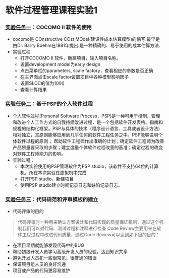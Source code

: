 # 软件过程管理课程实验1
### [实验任务一](https://github.com/MaoSonglin/-/)：COCOMO II 软件的使用
* cocomo是 COnstructive COst MOdel(建设性成本估算模型)的缩写.最早是由Dr. Barry Boehm在1981年提出.是一种精确的、易于使用的成本估算方法.
* 实验过程
  * 打开COCOMO II 软件，新建项目，输入项目名称。
  * 设置development model为early design
  * 点击菜单栏的parameters, scale factory，查看相应的参数是否正确
  * 在主界面点击scale factor设置项目中各种模型影响因子
  * 设置SLOC的值为1000
  * 查看计算结果
### [实验任务二](https://github.com/MaoSonglin/-/)：基于PSP的个人软件过程
* 个人软件过程(Personal Software Process，PSP)是一种可用于控制、管理和改进个人工作方式的自我持续改进过程，是一个包括软件开发表格、指南和规程的结构化框架。PSP与具体的技术（程序设计语言、工具或者设计方法）相对独立，其原则能够应用到几乎任何的软件工程任务之中。PSP能够说明个体软件过程的原则； 帮助软件工程师作出准确的计划；确定软件工程师为改善产品质量要采取的步骤；建立度量个体软件过程改善的基准；确定过程的改变对软件工程师能力的影响。
* 实验过程：
  * 本次实验使用的PSP管理软件为PSP studio，该软件不支持64位的计算机，所在本次实验在虚拟机中完成
  * 打开PSP studio，新建项目
  * 使用PSP studio建立时间记录日志和缺陷记录日志。
### [实验任务三](https://github.com/MaoSonglin/-/)：代码规范和评审模板的建立
* 代码评审的目的
> 代码评审时一种用来确认方案设计和代码实现的质量保证机制，通过这个机制我们可以对代码、测试过程和注释进行检查 Code Review主要用来在软件工程过程中改进代码质量，通过Code Review可以达到如下目的目的：
  * 在项目早期就能够发现代码中的BUG
  * 帮助初级开发人员学习高级开发人员的经验，达到知识共享
  * 避免开发人员犯一些很常见，很普通的错误
  * 保证项目组人员的良好沟通
  * 项目或产品的代码更容易维护
